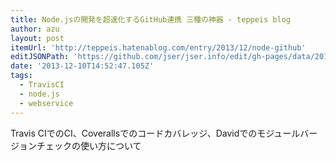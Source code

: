 ```yaml
---
title: Node.jsの開発を超速化するGitHub連携 三種の神器 - teppeis blog
author: azu
layout: post
itemUrl: 'http://teppeis.hatenablog.com/entry/2013/12/node-github'
editJSONPath: 'https://github.com/jser/jser.info/edit/gh-pages/data/2013/12/index.json'
date: '2013-12-10T14:52:47.105Z'
tags:
  - TravisCI
  - node.js
  - webservice
---
```

Travis CIでのCI、Coverallsでのコードカバレッジ、Davidでのモジュールバージョンチェックの使い方について
